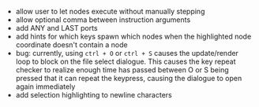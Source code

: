 - allow user to let nodes execute without manually stepping
- allow optional comma between instruction arguments
- add ANY and LAST ports
- add hints for which keys spawn which nodes when the highlighted node coordinate doesn't contain a node
- bug: currently, using `ctrl + O` or `ctrl + S` causes the update/render loop to block on the file select dialogue. This causes the key repeat checker to realize enough time has passed between O or S being pressed that it can repeat the keypress, causing the dialogue to open again immediately
- add selection highlighting to newline characters